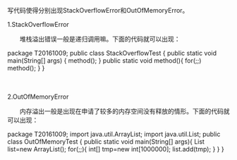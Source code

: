 写代码使得分别出现StackOverflowError和OutOfMemoryError。

1.StackOverflowError

　　堆栈溢出错误一般是递归调用嘛。下面的代码就可以出现：

package T20161009;
public class StackOverflowTest {
public static void main(String[] args) {
method();
}
public static void method(){
for(;;)
method();
}
}

　　

2.OutOfMemoryError

　　内存溢出一般是出现在申请了较多的内存空间没有释放的情形。下面的代码就可以出现：

package T20161009;
import java.util.ArrayList;
import java.util.List;
public class OutOfMemoryTest {
public static void main(String[] args){
List list=new ArrayList();
for(;;){
int[] tmp=new int[1000000];
list.add(tmp);
}
}
}
